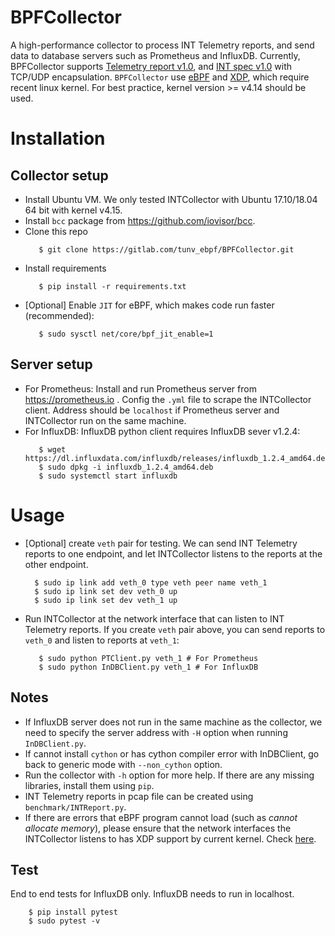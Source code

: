 # BPFCollector
A high-performance collector to process INT Telemetry reports, and send data to database servers such as Prometheus and InfluxDB.
Currently, BPFCollector supports [Telemetry report v1.0](https://github.com/p4lang/p4-applications/tree/master/docs), and [INT spec v1.0](https://github.com/p4lang/p4-applications/tree/master/docs) with TCP/UDP encapsulation.
`BPFCollector` use [eBPF](https://www.iovisor.org/technology/ebpf) and [XDP](https://www.iovisor.org/technology/xdp), which require recent linux kernel. For best practice, kernel version >= v4.14 should be used.
# Installation
## Collector setup

* Install Ubuntu VM. We only tested INTCollector with Ubuntu 17.10/18.04 64 bit with kernel v4.15.
* Install `bcc` package from https://github.com/iovisor/bcc.
* Clone this repo
   ``` shell
      $ git clone https://gitlab.com/tunv_ebpf/BPFCollector.git
   ```
* Install requirements
   ``` shell
      $ pip install -r requirements.txt
   ```
* [Optional] Enable `JIT` for eBPF, which makes code run faster (recommended):
   ``` shell
      $ sudo sysctl net/core/bpf_jit_enable=1
   ```

## Server setup

* For Prometheus: Install and run Prometheus server from https://prometheus.io . Config the `.yml` file to scrape the INTCollector client. Address should be `localhost` if Prometheus server and INTCollector run on the same machine.
* For InfluxDB: InfluxDB python client requires InfluxDB sever v1.2.4:
   ``` shell
      $ wget https://dl.influxdata.com/influxdb/releases/influxdb_1.2.4_amd64.deb
      $ sudo dpkg -i influxdb_1.2.4_amd64.deb
      $ sudo systemctl start influxdb
   ```

# Usage

* [Optional] create `veth` pair for testing. We can send INT Telemetry reports to one endpoint, and let INTCollector listens to the reports at the other endpoint.
  ``` shell
    $ sudo ip link add veth_0 type veth peer name veth_1
    $ sudo ip link set dev veth_0 up
    $ sudo ip link set dev veth_1 up
  ```
* Run INTCollector at the network interface that can listen to INT Telemetry reports. If you create `veth` pair above, you can send reports to `veth_0` and listen to reports at `veth_1`:
   ``` shell
      $ sudo python PTClient.py veth_1 # For Prometheus
      $ sudo python InDBClient.py veth_1 # For InfluxDB
   ```

## Notes

* If InfluxDB server does not run in the same machine as the collector, we need to specify the server address with `-H` option when running `InDBClient.py`.
* If cannot install `cython` or has cython compiler error with InDBClient, go back to generic mode with `--non_cython` option.
* Run the collector with `-h` option for more help. If there are any missing libraries, install them using `pip`.
* INT Telemetry reports in pcap file can be created using `benchmark/INTReport.py`.
* If there are errors that eBPF program cannot load (such as _cannot allocate memory_), please ensure that the network interfaces the INTCollector listens to has XDP support by current kernel. Check [here](https://github.com/iovisor/bcc/blob/master/docs/kernel-versions.md#xdp).

## Test
End to end tests for InfluxDB only. InfluxDB needs to run in localhost.
``` shell
    $ pip install pytest
    $ sudo pytest -v
```
